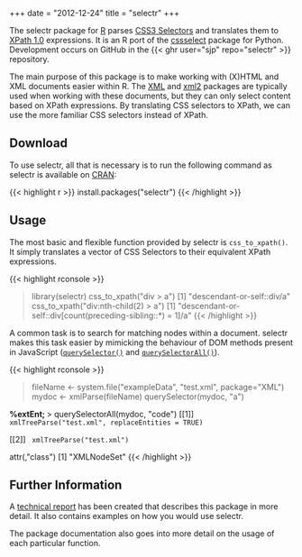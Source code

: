 +++
date = "2012-12-24"
title = "selectr"
+++

The selectr package for [R](https://www.r-project.org/) parses [CSS3
Selectors](https://www.w3.org/TR/css3-selectors/) and translates them
to [XPath 1.0](https://www.w3.org/TR/xpath/) expressions. It is an R
port of the [cssselect](https://pythonhosted.org/cssselect/) package
for Python. Development occurs on GitHub in the {{< ghr user="sjp" repo="selectr" >}}
repository.

The main purpose of this package is to make working with (X)HTML and
XML documents easier within R. The [XML](http://www.omegahat.org/RSXML/)
and [xml2](https://github.com/hadley/xml2) packages are typically used
when working with these documents, but they can only select content based
on XPath expressions. By translating CSS selectors to XPath, we can use
the more familiar CSS selectors instead of XPath.

## Download

To use selectr, all that is necessary is to run the following command
as selectr is available on
[CRAN](https://cran.r-project.org/package=selectr):

{{< highlight r >}}
install.packages("selectr")
{{< /highlight >}}

## Usage

The most basic and flexible function provided by selectr is
`css_to_xpath()`. It simply translates a vector of CSS Selectors to
their equivalent XPath expressions.

{{< highlight rconsole >}}
> library(selectr)
> css_to_xpath("div > a")
[1] "descendant-or-self::div/a"
> css_to_xpath("div:nth-child(2) > a")
[1] "descendant-or-self::div[count(preceding-sibling::*) = 1]/a"
{{< /highlight >}}

A common task is to search for matching nodes within a
document. selectr makes this task easier by mimicking the behaviour of
DOM methods present in JavaScript
([`querySelector()`](https://developer.mozilla.org/en-US/docs/DOM/Document.querySelector)
and
[`querySelectorAll()`](https://developer.mozilla.org/en-US/docs/DOM/Document.querySelectorAll)).

{{< highlight rconsole >}}
> fileName <- system.file("exampleData", "test.xml", package="XML")
> mydoc <- xmlParse(fileName)
> querySelector(mydoc, "a")
<a>
  <!-- A comment -->
  <b> 
    %extEnt;
  </b>
</a> 
> querySelectorAll(mydoc, "code")
[[1]]
<code>
xmlTreeParse("test.xml", replaceEntities = TRUE)
</code> 

[[2]]
<code>
xmlTreeParse("test.xml")
</code> 

attr(,"class")
[1] "XMLNodeSet"
{{< /highlight >}}

## Further Information

A [technical report](/projects/selectr/selectr.html)
has been created that describes this package in more detail. It also
contains examples on how you would use selectr.

The package documentation also goes into more detail on the usage of
each particular function.
